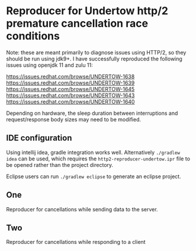 # Reproducer for Undertow http/2 premature cancellation race conditions

Note: these are meant primarily to diagnose issues using HTTP/2, so they should be run using jdk9+.
I have successfully reproduced the following issues using openjdk 11 and zulu 11:

https://issues.redhat.com/browse/UNDERTOW-1638
https://issues.redhat.com/browse/UNDERTOW-1639
https://issues.redhat.com/browse/UNDERTOW-1645
https://issues.redhat.com/browse/UNDERTOW-1643
https://issues.redhat.com/browse/UNDERTOW-1640

Depending on hardware, the sleep duration between interruptions and request/response body sizes may
need to be modified.

## IDE configuration

Using intellij idea, gradle integration works well. Alternatively `./gradlew idea` can be used, which requires the
`http2-reproducer-undertow.ipr` file to be opened rather than the project directory.

Eclipse users can run `./gradlew eclipse` to generate an eclipse project.

## One

Reproducer for cancellations while sending data to the server.

## Two

Reproducer for cancellations while responding to a client